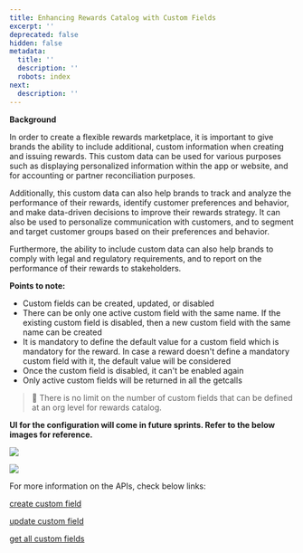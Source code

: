 ```yaml
---
title: Enhancing Rewards Catalog with Custom Fields
excerpt: ''
deprecated: false
hidden: false
metadata:
  title: ''
  description: ''
  robots: index
next:
  description: ''
---
```

**Background**

In order to create a flexible rewards marketplace, it is important to give brands the ability to include additional, custom information when creating and issuing rewards. This custom data can be used for various purposes such as displaying personalized information within the app or website, and for accounting or partner reconciliation purposes.

Additionally, this custom data can also help brands to track and analyze the performance of their rewards, identify customer preferences and behavior, and make data-driven decisions to improve their rewards strategy. It can also be used to personalize communication with customers, and to segment and target customer groups based on their preferences and behavior. 

Furthermore, the ability to include custom data can also help brands to comply with legal and regulatory requirements, and to report on the performance of their rewards to stakeholders.

**Points to note:**

* Custom fields can be created, updated, or disabled
* There can be only one active custom field with the same name. If the existing custom field is disabled, then a new custom field with the same name can be created
* It is mandatory to define the default value for a custom field which is mandatory for the reward. In case a reward doesn't define a mandatory custom field with it, the default value will be considered
* Once the custom field is disabled, it can't be enabled again
* Only active custom fields will be returned in all the getcalls

> 📘 There is no limit on the number of custom fields that can be defined at an org level for rewards catalog.

**UI for the configuration will come in future sprints. Refer to the below images for reference.**

![](https://files.readme.io/9f7fc6c-image1.png)

![](https://files.readme.io/f3ff2c8-image2.png)

For more information on the APIs, check below links:

 [create custom field](https://docs.capillarytech.com/reference/post-create-custom-field)

[update custom field](https://docs.capillarytech.com/reference/update-custom-field)

[get all custom fields](https://docs.capillarytech.com/reference/get-custom-field)

